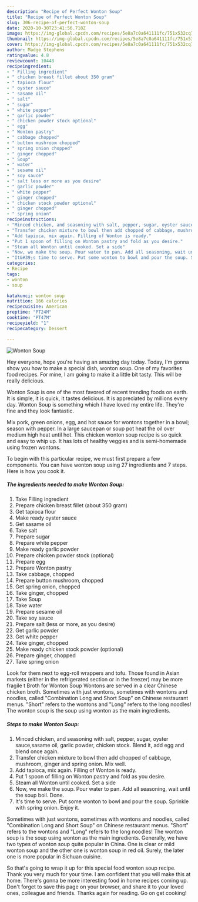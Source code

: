 ```yaml
---
description: "Recipe of Perfect Wonton Soup"
title: "Recipe of Perfect Wonton Soup"
slug: 306-recipe-of-perfect-wonton-soup
date: 2020-10-30T23:41:56.718Z
image: https://img-global.cpcdn.com/recipes/5e8a7c0a641111fc/751x532cq70/wonton-soup-recipe-main-photo.jpg
thumbnail: https://img-global.cpcdn.com/recipes/5e8a7c0a641111fc/751x532cq70/wonton-soup-recipe-main-photo.jpg
cover: https://img-global.cpcdn.com/recipes/5e8a7c0a641111fc/751x532cq70/wonton-soup-recipe-main-photo.jpg
author: Madge Stephens
ratingvalue: 4.8
reviewcount: 10448
recipeingredient:
- " Filling ingredient"
- " chicken breast fillet about 350 gram"
- " tapioca flour"
- " oyster sauce"
- " sasame oil"
- " salt"
- " sugar"
- " white pepper"
- " garlic powder"
- " chicken powder stock optional"
- " egg"
- " Wonton pastry"
- " cabbage chopped"
- " button mushroom chopped"
- " spring onion chopped"
- " ginger chopped"
- " Soup"
- " water"
- " sesame oil"
- " soy sauce"
- " salt less or more as you desire"
- " garlic powder"
- " white pepper"
- " ginger chopped"
- " chicken stock powder optional"
- " ginger chopped"
- " spring onion"
recipeinstructions:
- "Minced chicken, and seasoning with salt, pepper, sugar, oyster sauce,sasame oil, garlic powder, chicken stock. Blend it, add egg and blend once again."
- "Transfer chicken mixture to bowl then add chopped of cabbage, mushroom, ginger and spring onion. Mix well."
- "Add tapioca, mix again. Filling of Wonton is ready."
- "Put 1 spoon of filling on Wonton pastry and fold as you desire."
- "Steam all Wonton until cooked. Set a side"
- "Now, we make the soup. Pour water to pan. Add all seasoning, wait until the soup boil. Done."
- "It&#39;s time to serve. Put some wonton to bowl and pour the soup. Sprinkle with spring onion. Enjoy it."
categories:
- Recipe
tags:
- wonton
- soup

katakunci: wonton soup 
nutrition: 166 calories
recipecuisine: American
preptime: "PT24M"
cooktime: "PT47M"
recipeyield: "1"
recipecategory: Dessert

---
```



![Wonton Soup](https://img-global.cpcdn.com/recipes/5e8a7c0a641111fc/751x532cq70/wonton-soup-recipe-main-photo.jpg)

Hey everyone, hope you're having an amazing day today. Today, I'm gonna show you how to make a special dish, wonton soup. One of my favorites food recipes. For mine, I am going to make it a little bit tasty. This will be really delicious.

Wonton Soup is one of the most favored of recent trending foods on earth. It is simple, it is quick, it tastes delicious. It is appreciated by millions every day. Wonton Soup is something which I have loved my entire life. They're fine and they look fantastic.

Mix pork, green onions, egg, and hot sauce for wontons together in a bowl; season with pepper. In a large saucepan or soup pot heat the oil over medium high heat until hot. This chicken wonton soup recipe is so quick and easy to whip up. It has lots of healthy veggies and is semi-homemade using frozen wontons.


To begin with this particular recipe, we must first prepare a few components. You can have wonton soup using 27 ingredients and 7 steps. Here is how you cook it.

<!--inarticleads1-->

##### The ingredients needed to make Wonton Soup:

1. Take  Filling ingredient
1. Prepare  chicken breast fillet (about 350 gram)
1. Get  tapioca flour
1. Make ready  oyster sauce
1. Get  sasame oil
1. Take  salt
1. Prepare  sugar
1. Prepare  white pepper
1. Make ready  garlic powder
1. Prepare  chicken powder stock (optional)
1. Prepare  egg
1. Prepare  Wonton pastry
1. Take  cabbage, chopped
1. Prepare  button mushroom, chopped
1. Get  spring onion, chopped
1. Take  ginger, chopped
1. Take  Soup
1. Take  water
1. Prepare  sesame oil
1. Take  soy sauce
1. Prepare  salt (less or more, as you desire)
1. Get  garlic powder
1. Get  white pepper
1. Take  ginger, chopped
1. Make ready  chicken stock powder (optional)
1. Prepare  ginger, chopped
1. Take  spring onion


Look for them next to egg-roll wrappers and tofu. Those found in Asian markets (either in the refrigerated section or in the freezer) may be more fragile t Broth for Wonton Soup Wontons are served in a clear Chinese chicken broth. Sometimes with just wontons, sometimes with wontons and noodles, called &#34;Combination Long and Short Soup&#34; on Chinese restaurant menus. &#34;Short&#34; refers to the wontons and &#34;Long&#34; refers to the long noodles! The wonton soup is the soup using wonton as the main ingredients. 

<!--inarticleads2-->

##### Steps to make Wonton Soup:

1. Minced chicken, and seasoning with salt, pepper, sugar, oyster sauce,sasame oil, garlic powder, chicken stock. Blend it, add egg and blend once again.
1. Transfer chicken mixture to bowl then add chopped of cabbage, mushroom, ginger and spring onion. Mix well.
1. Add tapioca, mix again. Filling of Wonton is ready.
1. Put 1 spoon of filling on Wonton pastry and fold as you desire.
1. Steam all Wonton until cooked. Set a side
1. Now, we make the soup. Pour water to pan. Add all seasoning, wait until the soup boil. Done.
1. It&#39;s time to serve. Put some wonton to bowl and pour the soup. Sprinkle with spring onion. Enjoy it.


Sometimes with just wontons, sometimes with wontons and noodles, called &#34;Combination Long and Short Soup&#34; on Chinese restaurant menus. &#34;Short&#34; refers to the wontons and &#34;Long&#34; refers to the long noodles! The wonton soup is the soup using wonton as the main ingredients. Generally, we have two types of wonton soup quite popular in China. One is clear or mild wonton soup and the other one is wonton soup in red oil. Surely, the later one is more popular in Sichuan cuisine. 

So that's going to wrap it up for this special food wonton soup recipe. Thank you very much for your time. I am confident that you will make this at home. There's gonna be more interesting food in home recipes coming up. Don't forget to save this page on your browser, and share it to your loved ones, colleague and friends. Thanks again for reading. Go on get cooking!
